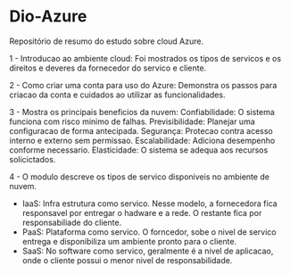 # Dio-Azure
Repositório de resumo do estudo sobre cloud Azure.

1 - Introducao ao ambiente cloud:
   Foi mostrados os tipos de servicos e os direitos e deveres da fornecedor do servico e cliente.
   
2 - Como criar uma conta para uso do Azure:
  Demonstra os passos para criacao da conta e cuidados ao utilizar as funcionalidades.

3 - Mostra os principais beneficios da nuvem: 
      Confiabilidade: O sistema funciona com risco minimo de falhas.
      Previsibilidade: Planejar uma configuracao de forma antecipada.
      Segurança: Protecao contra acesso interno e externo sem permissao. 
      Escalabilidade: Adiciona desempenho conforme necessario.
      Elasticidade: O sistema se adequa aos recursos solicictados.

4 - O modulo descreve os tipos de servico disponiveis no ambiente de nuvem.
   - IaaS: Infra estrutura como servico. Nesse modelo, a fornecedora fica responsavel por entregar o hadware e a rede. O restante fica por responsabiliade do cliente.
   - PaaS: Plataforma como servico. O forncedor, sobe o nivel de servico entrega e disponibiliza um ambiente pronto para o cliente.
   - SaaS: No software como servico, geralmente é a nivel de aplicacao, onde o cliente possui o menor nivel de responsabilidade. 
